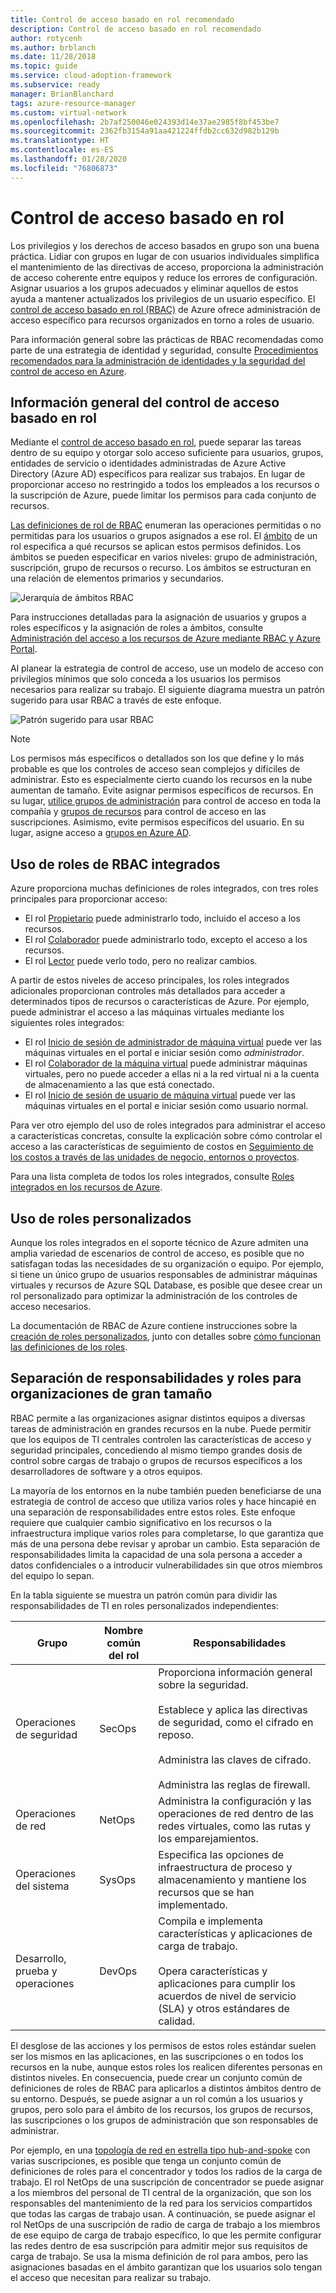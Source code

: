 ```yaml
---
title: Control de acceso basado en rol recomendado
description: Control de acceso basado en rol recomendado
author: rotycenh
ms.author: brblanch
ms.date: 11/28/2018
ms.topic: guide
ms.service: cloud-adoption-framework
ms.subservice: ready
manager: BrianBlanchard
tags: azure-resource-manager
ms.custom: virtual-network
ms.openlocfilehash: 2b7af250046e024393d14e37ae2985f8bf453be7
ms.sourcegitcommit: 2362fb3154a91aa421224ffdb2cc632d982b129b
ms.translationtype: HT
ms.contentlocale: es-ES
ms.lasthandoff: 01/28/2020
ms.locfileid: "76806873"
---
```

# <a name="role-based-access-control"></a>Control de acceso basado en rol

Los privilegios y los derechos de acceso basados en grupo son una buena práctica. Lidiar con grupos en lugar de con usuarios individuales simplifica el mantenimiento de las directivas de acceso, proporciona la administración de acceso coherente entre equipos y reduce los errores de configuración. Asignar usuarios a los grupos adecuados y eliminar aquellos de estos ayuda a mantener actualizados los privilegios de un usuario específico. El [control de acceso basado en rol (RBAC)](https://docs.microsoft.com/azure/role-based-access-control/overview) de Azure ofrece administración de acceso específico para recursos organizados en torno a roles de usuario.

Para información general sobre las prácticas de RBAC recomendadas como parte de una estrategia de identidad y seguridad, consulte [Procedimientos recomendados para la administración de identidades y la seguridad del control de acceso en Azure](https://docs.microsoft.com/azure/security/azure-security-identity-management-best-practices#use-role-based-access-control).

## <a name="overview-of-role-based-access-control"></a>Información general del control de acceso basado en rol

Mediante el [ control de acceso basado en rol](https://docs.microsoft.com/azure/role-based-access-control/overview), puede separar las tareas dentro de su equipo y otorgar solo acceso suficiente para usuarios, grupos, entidades de servicio o identidades administradas de Azure Active Directory (Azure AD) específicos para realizar sus trabajos. En lugar de proporcionar acceso no restringido a todos los empleados a los recursos o la suscripción de Azure, puede limitar los permisos para cada conjunto de recursos.

[Las definiciones de rol de RBAC](https://docs.microsoft.com/azure/role-based-access-control/role-definitions) enumeran las operaciones permitidas o no permitidas para los usuarios o grupos asignados a ese rol. El [ámbito](https://docs.microsoft.com/azure/role-based-access-control/overview#scope) de un rol especifica a qué recursos se aplican estos permisos definidos. Los ámbitos se pueden especificar en varios niveles: grupo de administración, suscripción, grupo de recursos o recurso. Los ámbitos se estructuran en una relación de elementos primarios y secundarios.

![Jerarquía de ámbitos RBAC](../../_images/azure-best-practices/rbac-scope.png)

Para instrucciones detalladas para la asignación de usuarios y grupos a roles específicos y la asignación de roles a ámbitos, consulte [Administración del acceso a los recursos de Azure mediante RBAC y Azure Portal](https://docs.microsoft.com/azure/role-based-access-control/role-assignments-portal).

Al planear la estrategia de control de acceso, use un modelo de acceso con privilegios mínimos que solo conceda a los usuarios los permisos necesarios para realizar su trabajo. El siguiente diagrama muestra un patrón sugerido para usar RBAC a través de este enfoque.

![Patrón sugerido para usar RBAC](../../_images/azure-best-practices/rbac-least-privilege.png)

> [!NOTE]
> Los permisos más específicos o detallados son los que define y lo más probable es que los controles de acceso sean complejos y difíciles de administrar. Esto es especialmente cierto cuando los recursos en la nube aumentan de tamaño. Evite asignar permisos específicos de recursos. En su lugar, [utilice grupos de administración](https://docs.microsoft.com/azure/governance/management-groups) para control de acceso en toda la compañía y [grupos de recursos](https://docs.microsoft.com/azure/azure-resource-manager/resource-group-overview#resource-groups) para control de acceso en las suscripciones. Asimismo, evite permisos específicos del usuario. En su lugar, asigne acceso a [grupos en Azure AD](https://docs.microsoft.com/azure/active-directory/fundamentals/active-directory-manage-groups).

## <a name="use-built-in-rbac-roles"></a>Uso de roles de RBAC integrados

Azure proporciona muchas definiciones de roles integrados, con tres roles principales para proporcionar acceso:

- El rol [Propietario](https://docs.microsoft.com/azure/role-based-access-control/built-in-roles#owner) puede administrarlo todo, incluido el acceso a los recursos.
- El rol [Colaborador](https://docs.microsoft.com/azure/role-based-access-control/built-in-roles#contributor) puede administrarlo todo, excepto el acceso a los recursos.
- El rol [Lector](https://docs.microsoft.com/azure/role-based-access-control/built-in-roles#reader) puede verlo todo, pero no realizar cambios.

A partir de estos niveles de acceso principales, los roles integrados adicionales proporcionan controles más detallados para acceder a determinados tipos de recursos o características de Azure. Por ejemplo, puede administrar el acceso a las máquinas virtuales mediante los siguientes roles integrados:

- El rol [Inicio de sesión de administrador de máquina virtual](https://docs.microsoft.com/azure/role-based-access-control/built-in-roles#virtual-machine-administrator-login) puede ver las máquinas virtuales en el portal e iniciar sesión como _administrador_.
- El rol [Colaborador de la máquina virtual](https://docs.microsoft.com/azure/role-based-access-control/built-in-roles#virtual-machine-contributor) puede administrar máquinas virtuales, pero no puede acceder a ellas ni a la red virtual ni a la cuenta de almacenamiento a las que está conectado.
- El rol [Inicio de sesión de usuario de máquina virtual](https://docs.microsoft.com/azure/role-based-access-control/built-in-roles#virtual-machine-user-login) puede ver las máquinas virtuales en el portal e iniciar sesión como usuario normal.

Para ver otro ejemplo del uso de roles integrados para administrar el acceso a características concretas, consulte la explicación sobre cómo controlar el acceso a las características de seguimiento de costos en [Seguimiento de los costos a través de las unidades de negocio, entornos o proyectos](../azure-best-practices/track-costs.md#provide-the-right-level-of-cost-access).

Para una lista completa de todos los roles integrados, consulte [Roles integrados en los recursos de Azure](https://docs.microsoft.com/azure/role-based-access-control/built-in-roles).

## <a name="use-custom-roles"></a>Uso de roles personalizados

Aunque los roles integrados en el soporte técnico de Azure admiten una amplia variedad de escenarios de control de acceso, es posible que no satisfagan todas las necesidades de su organización o equipo. Por ejemplo, si tiene un único grupo de usuarios responsables de administrar máquinas virtuales y recursos de Azure SQL Database, es posible que desee crear un rol personalizado para optimizar la administración de los controles de acceso necesarios.

La documentación de RBAC de Azure contiene instrucciones sobre la [creación de roles personalizados](https://docs.microsoft.com/azure/role-based-access-control/custom-roles), junto con detalles sobre [cómo funcionan las definiciones de los roles](https://docs.microsoft.com/azure/role-based-access-control/role-definitions).

## <a name="separation-of-responsibilities-and-roles-for-large-organizations"></a>Separación de responsabilidades y roles para organizaciones de gran tamaño

RBAC permite a las organizaciones asignar distintos equipos a diversas tareas de administración en grandes recursos en la nube. Puede permitir que los equipos de TI centrales controlen las características de acceso y seguridad principales, concediendo al mismo tiempo grandes dosis de control sobre cargas de trabajo o grupos de recursos específicos a los desarrolladores de software y a otros equipos.

La mayoría de los entornos en la nube también pueden beneficiarse de una estrategia de control de acceso que utiliza varios roles y hace hincapié en una separación de responsabilidades entre estos roles. Este enfoque requiere que cualquier cambio significativo en los recursos o la infraestructura implique varios roles para completarse, lo que garantiza que más de una persona debe revisar y aprobar un cambio. Esta separación de responsabilidades limita la capacidad de una sola persona a acceder a datos confidenciales o a introducir vulnerabilidades sin que otros miembros del equipo lo sepan.

En la tabla siguiente se muestra un patrón común para dividir las responsabilidades de TI en roles personalizados independientes:

<!-- markdownlint-disable MD033 -->

| Grupo | Nombre común del rol | Responsabilidades |
| --- | --- | --- |
| Operaciones de seguridad | SecOps | Proporciona información general sobre la seguridad.<br/><br/> Establece y aplica las directivas de seguridad, como el cifrado en reposo.<br/><br/> Administra las claves de cifrado.<br/><br/> Administra las reglas de firewall. |
| Operaciones de red | NetOps | Administra la configuración y las operaciones de red dentro de las redes virtuales, como las rutas y los emparejamientos. |
| Operaciones del sistema | SysOps | Especifica las opciones de infraestructura de proceso y almacenamiento y mantiene los recursos que se han implementado. |
| Desarrollo, prueba y operaciones | DevOps | Compila e implementa características y aplicaciones de carga de trabajo.<br/><br/> Opera características y aplicaciones para cumplir los acuerdos de nivel de servicio (SLA) y otros estándares de calidad. |

<!-- markdownlint-enable MD033 -->

El desglose de las acciones y los permisos de estos roles estándar suelen ser los mismos en las aplicaciones, en las suscripciones o en todos los recursos en la nube, aunque estos roles los realicen diferentes personas en distintos niveles. En consecuencia, puede crear un conjunto común de definiciones de roles de RBAC para aplicarlos a distintos ámbitos dentro de su entorno. Después, se puede asignar a un rol común a los usuarios y grupos, pero solo para el ámbito de los recursos, los grupos de recursos, las suscripciones o los grupos de administración que son responsables de administrar.

Por ejemplo, en una [topología de red en estrella tipo hub-and-spoke](../azure-best-practices/hub-spoke-network-topology.md) con varias suscripciones, es posible que tenga un conjunto común de definiciones de roles para el concentrador y todos los radios de la carga de trabajo. El rol NetOps de una suscripción de concentrador se puede asignar a los miembros del personal de TI central de la organización, que son los responsables del mantenimiento de la red para los servicios compartidos que todas las cargas de trabajo usan. A continuación, se puede asignar el rol NetOps de una suscripción de radio de carga de trabajo a los miembros de ese equipo de carga de trabajo específico, lo que les permite configurar las redes dentro de esa suscripción para admitir mejor sus requisitos de carga de trabajo. Se usa la misma definición de rol para ambos, pero las asignaciones basadas en el ámbito garantizan que los usuarios solo tengan el acceso que necesitan para realizar su trabajo.

